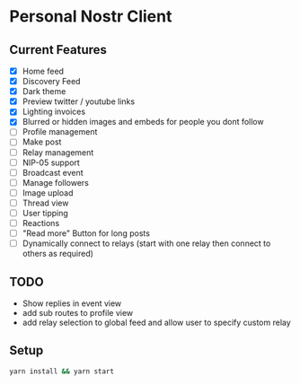 # Personal Nostr Client

## Current Features

- [x] Home feed
- [x] Discovery Feed
- [x] Dark theme
- [x] Preview twitter / youtube links
- [x] Lighting invoices
- [x] Blurred or hidden images and embeds for people you dont follow
- [ ] Profile management
- [ ] Make post
- [ ] Relay management
- [ ] NIP-05 support
- [ ] Broadcast event
- [ ] Manage followers
- [ ] Image upload
- [ ] Thread view
- [ ] User tipping
- [ ] Reactions
- [ ] "Read more" Button for long posts
- [ ] Dynamically connect to relays (start with one relay then connect to others as required)

## TODO

- Show replies in event view
- add sub routes to profile view
- add relay selection to global feed and allow user to specify custom relay

## Setup

```bash
yarn install && yarn start
```
